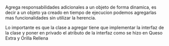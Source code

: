 Agrega responsabilidades adicionales a un objeto de forma dinamica, es decir a un objeto ya creado en tiempo de ejecucion podemos agregarlas mas funcionalidades sin utilizar la herencia.

Lo importante es que la clase a agregar tiene que implementar la interfaz de la clase y poner en privado el atributo de la interfaz como se hizo en Queso Extra y Orilla Rellena